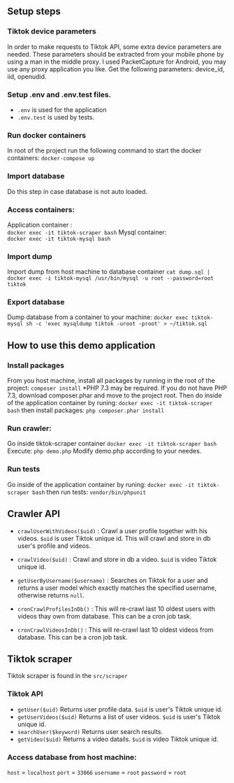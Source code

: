 ## Setup steps

### Tiktok device parameters
In order to make requests to Tiktok API, some extra device parameters are needed. These parameters should be extracted from your mobile phone by using a man in the middle proxy. I used PacketCapture for Android, you may use any proxy application you like. Get the following parameters: device_id, iid, openudid.

### Setup .env and .env.test files.
- `.env` is used for the application
- `.env.test` is used by tests.

### Run docker containers
In root of the project run the following command to start the docker containers:
`docker-compose up`

### Import database
Do this step in case database is not auto loaded.

### Access containers:
Application container :  
`docker exec -it tiktok-scraper bash`
Mysql container:  
`docker exec -it tiktok-mysql bash`

### Import dump 
Import dump from host machine to database container
`cat dump.sql | docker exec -i tiktok-mysql /usr/bin/mysql -u root --password=root tiktok`

### Export database
Dump database from a container to your machine:
`docker exec tiktok-mysql sh -c 'exec mysqldump tiktok -uroot -proot' > ~/tiktok.sql`


## How to use this demo application

### Install packages
From you host machine, install all packages by running in the root of the project:
`composer install`
*PHP 7.3 may be required. If you do not have PHP 7.3, download composer.phar and move to the project root. 
Then do inside of the application container by runing:
`docker exec -it tiktok-scraper bash`
then install packages:
`php composer.phar install`

### Run crawler:
Go inside tiktok-scraper container
`docker exec -it tiktok-scraper bash`
Execute:
`php demo.php`
Modify demo.php according to your needes.


### Run tests
 Go inside of the application container by runing:
`docker exec -it tiktok-scraper bash`
then run tests:
`vendor/bin/phpunit`

## Crawler API
- `crawlUserWithVideos($uid)` : Crawl a user profile together with his videos. `$uid` is user Tiktok unique id. This will crawl and store in db user's profile and videos.
- `crawlVideo($uid)` : Crawl and store in db a video. `$uid` is video Tiktok unique id.

- `getUserByUsername($username)` : Searches on Tiktok for a user and returns a user model which exactly matches the specified username, otherwise returns `null`.

- `cronCrawlProfilesInDb()` : This will re-crawl last 10 oldest users with videos thay own from database. This can be a cron job task. 

- `cronCrawlVideosInDb()` : This will re-crawl last 10 oldest videos from database. This can be a cron job task.

## Tiktok scraper
Tiktok scraper is found in the `src/scraper`
### Tiktok API
- `getUser($uid)` Returns user profile data. `$uid` is user's Tiktok unique id.
- `getUserVideos($uid)` Returns a list of user videos. `$uid` is user's Tiktok unique id.
- `searchUser($keyword)` Returns user search results.
- `getVideo($uid)` Returns a video datails. `$uid` is video Tiktok unique id.

### Access database from host machine:
`host` = `localhost`
`port` = `33066`
`username` = `root`
`password` = `root`
